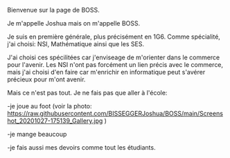 Bienvenue sur la page de BOSS.



Je m'appelle Joshua mais on m'appelle BOSS. 

Je suis en première générale, plus précisément en 1G6. Comme spécialité, j'ai choisi: NSI, Mathématique ainsi que les SES.

J'ai choisi ces spécilitées car j'enviseage de m'orienter dans le commerce pour l'avenir. Les NSI n'ont pas forcément un lien précis avec le commerce, mais j'ai 
choisi d'en faire car m'enrichir en informatique peut s'avérer précieux pour m'ont avenir.



Mais ce n'est pas tout. Je ne fais pas que aller à l'école:

  -je joue au foot (voir la photo: https://raw.githubusercontent.com/BISSEGGERJoshua/BOSS/main/Screenshot_20201027-175139_Gallery.jpg )
  
  -je mange beaucoup
  
  -je fais aussi mes devoirs comme tout les étudiants.
  
